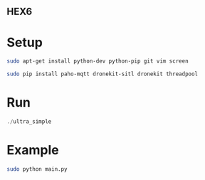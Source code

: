 ## HEX6

# Setup

```bash
sudo apt-get install python-dev python-pip git vim screen
```

```bash
sudo pip install paho-mqtt dronekit-sitl dronekit threadpool
```

# Run
```c++
./ultra_simple
```

# Example
```bash
sudo python main.py
```
